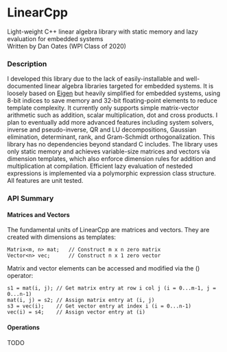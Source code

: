 # LinearCpp
Light-weight C++ linear algebra library with static memory and lazy evaluation for embedded systems  
Written by Dan Oates (WPI Class of 2020)

### Description
I developed this library due to the lack of easily-installable and well-documented linear algebra libraries targeted for embedded systems. It is loosely based on [Eigen](http://eigen.tuxfamily.org/index.php?title=Main_Page) but heavily simplified for embedded systems, using 8-bit indices to save memory and 32-bit floating-point elements to reduce template complexity. It currently only supports simple matrix-vector arithmetic such as addition, scalar multiplication, dot and cross products. I plan to eventually add more advanced features including system solvers, inverse and pseudo-inverse, QR and LU decompositions, Gaussian elimination, determinant, rank, and Gram-Schmidt orthogonalization. This library has no dependencies beyond standard C includes. The library uses only static memory and achieves variable-size matrices and vectors via dimension templates, which also enforce dimension rules for addition and multiplication at compilation. Efficient lazy evaluation of nesteded expressions is implemented via a polymorphic expression class structure. All features are unit tested.

### API Summary
#### Matrices and Vectors
The fundamental units of LinearCpp are matrices and vectors. They are created with dimensions as templates:
```
Matrix<m, n> mat;	// Construct m x n zero matrix
Vector<n> vec;		// Construct n x 1 zero vector
```
Matrix and vector elements can be accessed and modified via the () operator:
```
s1 = mat(i, j);	// Get matrix entry at row i col j (i = 0...m-1, j = 0...n-1)
mat(i, j) = s2;	// Assign matrix entry at (i, j)
s3 = vec(i);	// Get vector entry at index i (i = 0...n-1)
vec(i) = s4;	// Assign vector entry at (i)
```
#### Operations
TODO